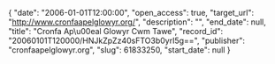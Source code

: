 {
  "date": "2006-01-01T12:00:00", 
  "open_access": true, 
  "target_url": "http://www.cronfaapelglowyr.org/", 
  "description": "", 
  "end_date": null, 
  "title": "Cronfa Ap\u00eal Glowyr Cwm Tawe", 
  "record_id": "20060101T120000/HNJkZpZz40sFTO3b0yrI5g==", 
  "publisher": "cronfaapelglowyr.org", 
  "slug": 61833250, 
  "start_date": null
}

